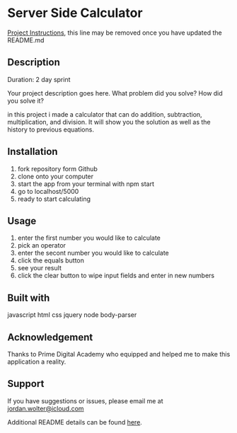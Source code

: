 # Server Side Calculator

[Project Instructions](./INSTRUCTIONS.md), this line may be removed once you have updated the README.md

## Description

Duration: 2 day sprint

Your project description goes here. What problem did you solve? How did you solve it?

in this project i made a calculator that can do addition, subtraction, multiplication, and division. It will show you the solution as well as the history to previous equations. 

## Installation

1. fork repository form Github
2. clone onto your computer
3. start the app from your terminal with npm start
4. go to localhost/5000
5. ready to start calculating

## Usage

1. enter the first number you would like to calculate
2. pick an operator
3. enter the secont number you would like to calculate
4. click the equals button
5. see your result
6. click the clear button to wipe input fields and enter in new numbers

## Built with

javascript
html
css
jquery
node
body-parser

## Acknowledgement

Thanks to Prime Digital Academy who equipped and helped me to make this application a reality.

## Support
If you have suggestions or issues, please email me at jordan.wolter@icloud.com

Additional README details can be found [here](https://github.com/PrimeAcademy/readme-template/blob/master/README.md).
